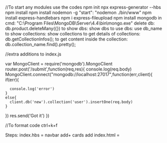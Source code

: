 //To start any modules use the codes
npm init
npx express-generator --hbs
npm install
npm install nodemon -g
"start": "nodemon ./bin/www"
npm install express-handlebars
npm i express-fileupload
npm install mongodb
in cmd: "C:\Program Files\MongoDB\Server\4.4\bin\mongo.exe"
delete db: db.product.deleteMany({})
to show dbs: show dbs
to use dbs: use db_name
to show collections: show collections
to get details of collections: db.getCollectionInfos();
to get content inside the collection: db.collection_name.find().pretty();

//extra additions to index.js

var MongoClient = require('mongodb').MongoClient
router.post('/submit',function(req,res){
  console.log(req.body)
  MongoClient.connect("mongodb://localhost:27017",function(err,client){
    if(err){
    
      console.log('error')
    }
    else{
      client.db('new').collection('user').insertOne(req.body)
    }
  })
  res.send('Got it')
})

//To format code
ctrl+k+f

Steps:
index.hbs =  navbar add+ cards add
index.html = 